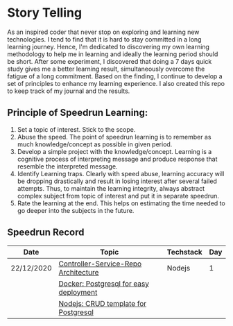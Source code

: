 # Story Telling
As an inspired coder that never stop on exploring and learning new technologies. I tend to find that it is hard to stay committed in a long learning journey. Hence, I'm dedicated to discovering my own learning methodology to help me in learning and ideally the learning period should be short. After some experiment, I discovered that doing a 7 days quick study gives me a better learning result, simultaneously overcome the fatigue of a long commitment. Based on the finding, I continue to develop a set of principles to enhance my learning experience. I also created this repo to keep track of my journal and the results.

## Principle of Speedrun Learning:

1.  Set a topic of interest. Stick to the scope.
2.  Abuse the speed. The point of speedrun learning is to remember as much knowledge/concept as possible in given period.
3. Develop a simple project with the knowledge/concept. Learning is a cognitive process of interpreting message and produce response that resemble the interpreted message.
4. Identify Learning traps. Clearly with speed abuse, learning accuracy will be dropping drastically and result in losing interest after several failed attempts. Thus, to maintain the learning integrity, always abstract complex subject from topic of interest and put it in separate speedrun.
5. Rate the learning at the end. This helps on estimating the time needed to go deeper into the subjects in the future.

## Speedrun Record

| Date | Topic | Techstack | Day |
|-|-|-|-|
|22/12/2020|[Controller-Service-Repo Architecture](https://github.com/robincylee/learn-nodejs-CSR)|Nodejs|1|
||[Docker: Postgresql for easy deployment](https://colorlib.com/wp/wp-content/uploads/sites/2/404-error-page-templates.jpg)||
||[Nodejs: CRUD template for Postgresql](https://colorlib.com/wp/wp-content/uploads/sites/2/404-error-page-templates.jpg)||
